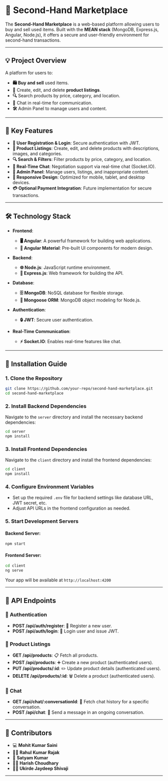 # 🌟 **Second-Hand Marketplace**

The **Second-Hand Marketplace** is a web-based platform allowing users to buy and sell used items. Built with the **MEAN stack** (MongoDB, Express.js, Angular, Node.js), it offers a secure and user-friendly environment for second-hand transactions.

---

## 💡 **Project Overview**

A platform for users to:
- **🛍️ Buy and sell** used items.
- **📝** Create, edit, and delete **product listings**.
- **🔍** Search products by price, category, and location.
- **💬** Chat in real-time for communication.
- **🛠️** Admin Panel to manage users and content.

---

## 🔑 **Key Features**

- **📝 User Registration & Login**: Secure authentication with JWT.
- **🛒 Product Listings**: Create, edit, and delete products with descriptions, images, and categories.
- **🔍 Search & Filters**: Filter products by price, category, and location.
- **💬 Real-Time Chat**: Negotiation support via real-time chat (Socket.IO).
- **🔧 Admin Panel**: Manage users, listings, and inappropriate content.
- **📱 Responsive Design**: Optimized for mobile, tablet, and desktop devices.
- **💳 Optional Payment Integration**: Future implementation for secure transactions.

---

## 🛠️ **Technology Stack**

- **Frontend**:
  - **🖥️ Angular**: A powerful framework for building web applications.
  - **🎨 Angular Material**: Pre-built UI components for modern design.

- **Backend**:
  - **🌐 Node.js**: JavaScript runtime environment.
  - **🔌 Express.js**: Web framework for building the API.

- **Database**:
  - **🗄️ MongoDB**: NoSQL database for flexible storage.
  - **🔗 Mongoose ORM**: MongoDB object modeling for Node.js.

- **Authentication**:
  - **🔒 JWT**: Secure user authentication.

- **Real-Time Communication**:
  - **⚡ Socket.IO**: Enables real-time features like chat.

---

## 🚀 **Installation Guide**

### 1. Clone the Repository

```bash
git clone https://github.com/your-repo/second-hand-marketplace.git
cd second-hand-marketplace
```

### 2. Install Backend Dependencies
Navigate to the `server` directory and install the necessary backend dependencies:

```bash
cd server
npm install
```

### 3. Install Frontend Dependencies
Navigate to the `client` directory and install the frontend dependencies:

```bash
cd client
npm install
```

### 4. Configure Environment Variables
- Set up the required `.env` file for backend settings like database URL, JWT secret, etc.
- Adjust API URLs in the frontend configuration as needed.

### 5. Start Development Servers

#### Backend Server:

```bash
npm start
```

#### Frontend Server:

```bash
cd client
ng serve
```

Your app will be available at `http://localhost:4200`

---

## 🔧 **API Endpoints**

### 🔑 **Authentication**
- **POST /api/auth/register**: 🚀 Register a new user. 
- **POST /api/auth/login**: 🔑 Login user and issue JWT. 

### 🛒 **Product Listings**
- **GET /api/products**: 📋 Fetch all products. 
- **POST /api/products**: ➕ Create a new product (authenticated users).
- **PUT /api/products/:id**: ✏️ Update product details (authenticated users).
- **DELETE /api/products/:id**: 🗑️ Delete a product (authenticated users).

### 💬 **Chat**
- **GET /api/chat/:conversationId**: 📜 Fetch chat history for a specific conversation.
- **POST /api/chat**: 💌 Send a message in an ongoing conversation.

---

## 👥 **Contributors**
- 💻 **Mohit Kumar Saini**
- 👨‍💻 **Rahul Kumar Rajak**
- 💼 **Satyam Kumar**
- 🧑‍💻 **Harish Choudhary**
- 👨‍💻 **Ukirde Jaydeep Shivaji**

--- 


